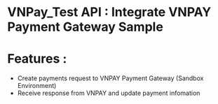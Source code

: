 # VNPay_Test API : Integrate VNPAY Payment Gateway Sample
# Features : 
- Create payments request to VNPAY Payment Gateway (Sandbox Environment)
- Receive response from VNPAY and update payment infomation  
